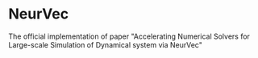 # NeurVec
The official implementation of paper "Accelerating Numerical Solvers for Large-scale Simulation of Dynamical system via NeurVec"
